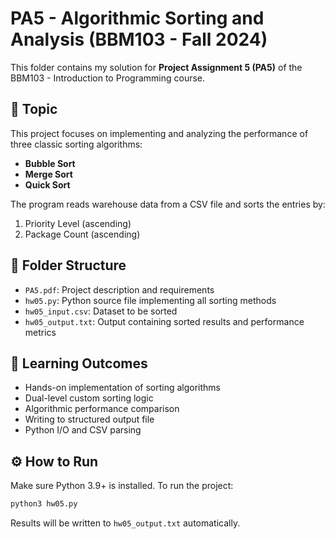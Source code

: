 # PA5 - Algorithmic Sorting and Analysis (BBM103 - Fall 2024)

This folder contains my solution for **Project Assignment 5 (PA5)** of the BBM103 - Introduction to Programming course.

## 📌 Topic
This project focuses on implementing and analyzing the performance of three classic sorting algorithms:

- **Bubble Sort**
- **Merge Sort**
- **Quick Sort**

The program reads warehouse data from a CSV file and sorts the entries by:
1. Priority Level (ascending)
2. Package Count (ascending)

## 📁 Folder Structure
- `PA5.pdf`: Project description and requirements
- `hw05.py`: Python source file implementing all sorting methods
- `hw05_input.csv`: Dataset to be sorted
- `hw05_output.txt`: Output containing sorted results and performance metrics

## 🧠 Learning Outcomes
- Hands-on implementation of sorting algorithms
- Dual-level custom sorting logic
- Algorithmic performance comparison
- Writing to structured output file
- Python I/O and CSV parsing

## ⚙️ How to Run
Make sure Python 3.9+ is installed. To run the project:

```bash
python3 hw05.py
```

Results will be written to `hw05_output.txt` automatically.

